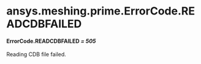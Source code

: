 # ansys.meshing.prime.ErrorCode.READCDBFAILED



#### ErrorCode.READCDBFAILED *= 505*

Reading CDB file failed.

<!-- !! processed by numpydoc !! -->
